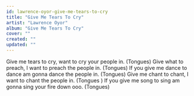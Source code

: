 ```yaml
---
id: lawrence-oyor-give-me-tears-to-cry
title: "Give Me Tears To Cry"
artist: "Lawrence Oyor"
album: "Give Me Tears To Cry"
cover: ""
created: ""
updated: ""
---
```


Give me tears to cry, want to cry your people in.
(Tongues)
Give what to preach, I want to preach the people in.
(Tongues)
If you give me dance to dance am gonna dance the people in.
(Tongues)
Give me chant to chant, I want to chant the people in.
(Tongues )
If you give me song to sing am gonna sing your fire down ooo.
(Tongues)